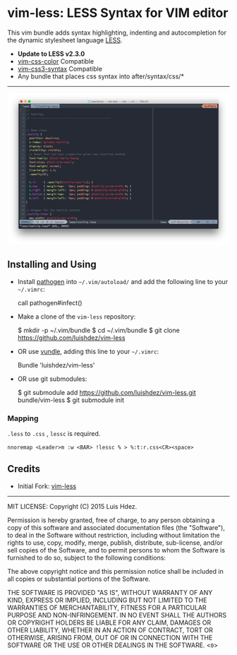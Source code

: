 # vim-less: LESS Syntax for VIM editor

This vim bundle adds syntax highlighting, indenting and autocompletion for the
dynamic stylesheet language [LESS](http://lesscss.org).

* **Update to LESS v2.3.0**
* [vim-css-color](https://github.com/skammer/vim-css-color) Compatible
* [vim-css3-syntax](https://github.com/hail2u/vim-css3-syntax) Compatible
* Any bundle that places css syntax into after/syntax/css/*

---------
![vim-less with vim-css-color and vim-css3-syntax (colorscheme base16-ocean)](https://github.com/luishdez/vim-less/raw/master/screenshot.png)

## Installing and Using

- Install [pathogen](http://www.vim.org/scripts/script.php?script_id=2332) into 
  `~/.vim/autoload/` and add the following line to your `~/.vimrc`:

    call pathogen#infect()

- Make a clone of the `vim-less` repository:

    $ mkdir -p ~/.vim/bundle
    $ cd ~/.vim/bundle
    $ git clone https://github.com/luishdez/vim-less

- OR use [vundle](https://github.com/gmarik/vundle), adding this line to your
  `~/.vimrc`:

    Bundle 'luishdez/vim-less'

- OR use git submodules:

    $ git submodule add https://github.com/luishdez/vim-less.git bundle/vim-less
    $ git submodule init

### Mapping

`.less` to `.css` , `lessc` is required.

    nnoremap <Leader>m :w <BAR> !lessc % > %:t:r.css<CR><space>

## Credits

* Initial Fork: [vim-less](https://github.com/groenewege/vim-less)

-------------

MIT LICENSE: Copyright (C) 2015 Luis Hdez.

Permission is hereby granted, free of charge, to any person obtaining
a copy of this software and associated documentation files (the "Software"),
to deal in the Software without restriction, including without limitation
the rights to use, copy, modify, merge, publish, distribute, sub-license,
and/or sell copies of the Software, and to permit persons to whom the
Software is furnished to do so, subject to the following conditions:

The above copyright notice and this permission notice shall be included
in all copies or substantial portions of the Software.

THE SOFTWARE IS PROVIDED "AS IS", WITHOUT WARRANTY OF ANY KIND,
EXPRESS OR IMPLIED, INCLUDING BUT NOT LIMITED TO THE WARRANTIES
OF MERCHANTABILITY, FITNESS FOR A PARTICULAR PURPOSE AND NON-INFRINGEMENT.
IN NO EVENT SHALL THE AUTHORS OR COPYRIGHT HOLDERS BE LIABLE FOR ANY CLAIM,
DAMAGES OR OTHER LIABILITY, WHETHER IN AN ACTION OF CONTRACT,
TORT OR OTHERWISE, ARISING FROM, OUT OF OR IN CONNECTION WITH THE SOFTWARE
OR THE USE OR OTHER DEALINGS IN THE SOFTWARE.
<`0`>
